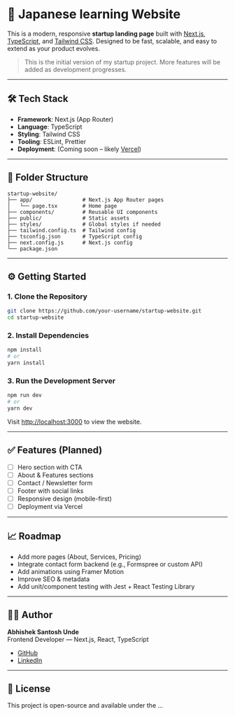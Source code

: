 # 🚀 Japanese learning Website

This is a modern, responsive **startup landing page** built with [Next.js](https://nextjs.org/), [TypeScript](https://www.typescriptlang.org/), and [Tailwind CSS](https://tailwindcss.com/). Designed to be fast, scalable, and easy to extend as your product evolves.

> This is the initial version of my startup project. More features will be added as development progresses.

---

## 🛠 Tech Stack

- **Framework**: Next.js (App Router)
- **Language**: TypeScript
- **Styling**: Tailwind CSS
- **Tooling**: ESLint, Prettier
- **Deployment**: (Coming soon – likely [Vercel](https://vercel.com/))

---

## 📁 Folder Structure

```
startup-website/
├── app/                # Next.js App Router pages
│   └── page.tsx        # Home page
├── components/         # Reusable UI components
├── public/             # Static assets
├── styles/             # Global styles if needed
├── tailwind.config.ts  # Tailwind config
├── tsconfig.json       # TypeScript config
├── next.config.js      # Next.js config
└── package.json
```

---

## ⚙️ Getting Started

### 1. Clone the Repository

```bash
git clone https://github.com/your-username/startup-website.git
cd startup-website
```

### 2. Install Dependencies

```bash
npm install
# or
yarn install
```

### 3. Run the Development Server

```bash
npm run dev
# or
yarn dev
```

Visit [http://localhost:3000](http://localhost:3000) to view the website.

---

## ✅ Features (Planned)

- [ ] Hero section with CTA
- [ ] About & Features sections
- [ ] Contact / Newsletter form
- [ ] Footer with social links
- [ ] Responsive design (mobile-first)
- [ ] Deployment via Vercel

---

## 📈 Roadmap

- Add more pages (About, Services, Pricing)
- Integrate contact form backend (e.g., Formspree or custom API)
- Add animations using Framer Motion
- Improve SEO & metadata
- Add unit/component testing with Jest + React Testing Library

---

## 🧑‍💻 Author

**Abhishek Santosh Unde**  
Frontend Developer — Next.js, React, TypeScript  
- [GitHub](https://github.com/Abhishek1380)  
- [LinkedIn](https://www.linkedin.com/in/abhishek-santosh-unde-434212346)

---

## 📄 License

This project is open-source and available under the ...
